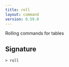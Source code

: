 ```yaml
---
title: roll
layout: command
version: 0.59.0
---
```


Rolling commands for tables

## Signature

```> roll ```

